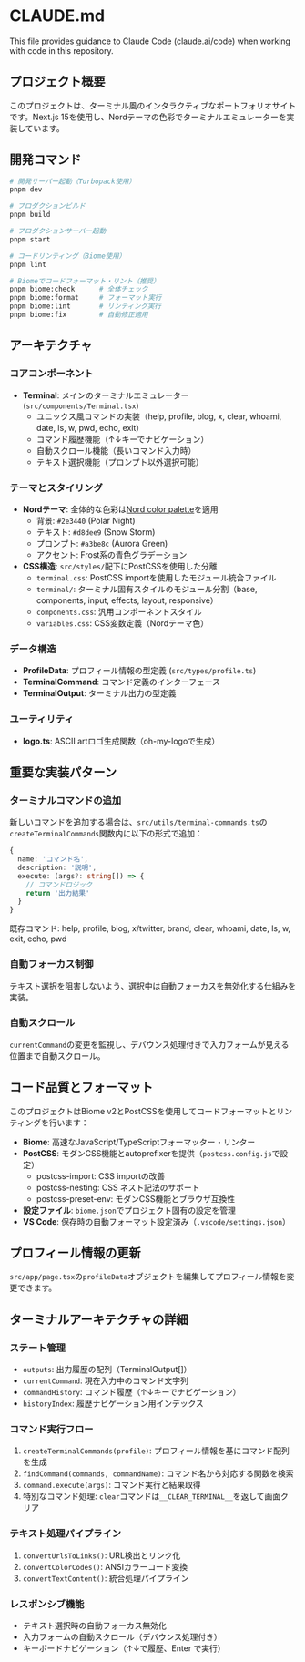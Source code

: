 # CLAUDE.md

This file provides guidance to Claude Code (claude.ai/code) when working with code in this repository.

## プロジェクト概要

このプロジェクトは、ターミナル風のインタラクティブなポートフォリオサイトです。Next.js 15を使用し、Nordテーマの色彩でターミナルエミュレーターを実装しています。

## 開発コマンド

```bash
# 開発サーバー起動（Turbopack使用）
pnpm dev

# プロダクションビルド
pnpm build

# プロダクションサーバー起動
pnpm start

# コードリンティング（Biome使用）
pnpm lint

# Biomeでコードフォーマット・リント（推奨）
pnpm biome:check      # 全体チェック
pnpm biome:format     # フォーマット実行
pnpm biome:lint       # リンティング実行
pnpm biome:fix        # 自動修正適用
```

## アーキテクチャ

### コアコンポーネント
- **Terminal**: メインのターミナルエミュレーター (`src/components/Terminal.tsx`)
  - ユニックス風コマンドの実装（help, profile, blog, x, clear, whoami, date, ls, w, pwd, echo, exit）
  - コマンド履歴機能（↑↓キーでナビゲーション）
  - 自動スクロール機能（長いコマンド入力時）
  - テキスト選択機能（プロンプト以外選択可能）

### テーマとスタイリング
- **Nordテーマ**: 全体的な色彩は[Nord color palette](https://www.nordtheme.com)を適用
  - 背景: `#2e3440` (Polar Night)
  - テキスト: `#d8dee9` (Snow Storm)
  - プロンプト: `#a3be8c` (Aurora Green)
  - アクセント: Frost系の青色グラデーション
- **CSS構造**: `src/styles/`配下にPostCSSを使用した分離
  - `terminal.css`: PostCSS importを使用したモジュール統合ファイル
  - `terminal/`: ターミナル固有スタイルのモジュール分割（base, components, input, effects, layout, responsive）
  - `components.css`: 汎用コンポーネントスタイル
  - `variables.css`: CSS変数定義（Nordテーマ色）

### データ構造
- **ProfileData**: プロフィール情報の型定義 (`src/types/profile.ts`)
- **TerminalCommand**: コマンド定義のインターフェース
- **TerminalOutput**: ターミナル出力の型定義

### ユーティリティ
- **logo.ts**: ASCII artロゴ生成関数（oh-my-logoで生成）

## 重要な実装パターン

### ターミナルコマンドの追加
新しいコマンドを追加する場合は、`src/utils/terminal-commands.ts`の`createTerminalCommands`関数内に以下の形式で追加：
```typescript
{
  name: 'コマンド名',
  description: '説明',
  execute: (args?: string[]) => {
    // コマンドロジック
    return '出力結果'
  }
}
```

既存コマンド: help, profile, blog, x/twitter, brand, clear, whoami, date, ls, w, exit, echo, pwd

### 自動フォーカス制御
テキスト選択を阻害しないよう、選択中は自動フォーカスを無効化する仕組みを実装。

### 自動スクロール
`currentCommand`の変更を監視し、デバウンス処理付きで入力フォームが見える位置まで自動スクロール。

## コード品質とフォーマット

このプロジェクトはBiome v2とPostCSSを使用してコードフォーマットとリンティングを行います：

- **Biome**: 高速なJavaScript/TypeScriptフォーマッター・リンター
- **PostCSS**: モダンCSS機能とautoprefixerを提供（`postcss.config.js`で設定）
  - postcss-import: CSS importの改善
  - postcss-nesting: CSS ネスト記法のサポート
  - postcss-preset-env: モダンCSS機能とブラウザ互換性
- **設定ファイル**: `biome.json`でプロジェクト固有の設定を管理
- **VS Code**: 保存時の自動フォーマット設定済み（`.vscode/settings.json`）

## プロフィール情報の更新

`src/app/page.tsx`の`profileData`オブジェクトを編集してプロフィール情報を変更できます。

## ターミナルアーキテクチャの詳細

### ステート管理
- `outputs`: 出力履歴の配列（TerminalOutput[]）
- `currentCommand`: 現在入力中のコマンド文字列
- `commandHistory`: コマンド履歴（↑↓キーでナビゲーション）
- `historyIndex`: 履歴ナビゲーション用インデックス

### コマンド実行フロー
1. `createTerminalCommands(profile)`: プロフィール情報を基にコマンド配列を生成
2. `findCommand(commands, commandName)`: コマンド名から対応する関数を検索
3. `command.execute(args)`: コマンド実行と結果取得
4. 特別なコマンド処理: `clear`コマンドは`__CLEAR_TERMINAL__`を返して画面クリア

### テキスト処理パイプライン
1. `convertUrlsToLinks()`: URL検出とリンク化
2. `convertColorCodes()`: ANSIカラーコード変換
3. `convertTextContent()`: 統合処理パイプライン

### レスポンシブ機能
- テキスト選択時の自動フォーカス無効化
- 入力フォームの自動スクロール（デバウンス処理付き）
- キーボードナビゲーション（↑↓で履歴、Enter で実行）